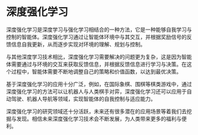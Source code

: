 # 深度强化学习
深度强化学习是深度学习与强化学习相结合的一种方法，它是一种能够自我学习与控制的智能体。深度强化学习通过让智能体环境中与其交互，并根据奖励信号的反馈信息自我更新，从而逐步实现对环境的理解、规划与控制。

与其他深度学习技术相比，深度强化学习需要解决的问题更为复杂，这是因为智能体需要通过与环境的交互来获取反馈信息，并根据反馈信息进行学习与决策。在这个过程中，智能体需要不断地调整自己的策略和价值函数，以达到最优决策。

基于深度强化学习的应用十分广泛，例如，在国际象棋、围棋等棋类游戏中，通过深度强化学习的方法可以让机器人与人类棋手对弈，深度强化学习还可以应用于自动驾驶、机器人导航等领域，实现智能体的自我控制与适应能力。

深度强化学习的研究领域还十分活跃，未来还有很多潜在的应用场景等着我们去挖掘与发现。相信未来深度强化学习技术会不断发展，为人类带来更多的福利与便利。